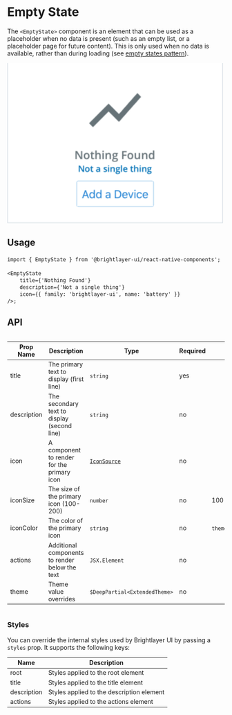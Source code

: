 # Empty State

The `<EmptyState>` component is an element that can be used as a placeholder when no data is present (such as an empty list, or a placeholder page for future content). This is only used when no data is available, rather than during loading (see [empty states pattern](https://brightlayer-ui.github.io/patterns/empty-states)).

<img width="500" alt="Empty state with all props" src="./images/emptyState.png">

## Usage

```tsx
import { EmptyState } from '@brightlayer-ui/react-native-components';

<EmptyState
    title={'Nothing Found'}
    description={'Not a single thing'}
    icon={{ family: 'brightlayer-ui', name: 'battery' }}
/>;
```

## API

<div style="overflow: auto">

| Prop Name   | Description                                    | Type                          | Required | Default                       |
| ----------- | ---------------------------------------------- | ----------------------------- | -------- | ----------------------------- |
| title       | The primary text to display (first line)       | `string`                      | yes      |                               |
| description | The secondary text to display (second line)    | `string`                      | no       |                               |
| icon        | A component to render for the primary icon     | [`IconSource`](./Icons.md)    | no       |                               |
| iconSize    | The size of the primary icon (100-200)         | `number`                      | no       | 100                           |
| iconColor   | The color of the primary icon                  | `string`                      | no       | `theme.colors.outlineVariant` |
| actions     | Additional components to render below the text | `JSX.Element`                 | no       |                               |
| theme       | Theme value overrides                          | `$DeepPartial<ExtendedTheme>` | no       |                               |

</div>

### Styles

You can override the internal styles used by Brightlayer UI by passing a `styles` prop. It supports the following keys:

| Name        | Description                               |
| ----------- | ----------------------------------------- |
| root        | Styles applied to the root element        |
| title       | Styles applied to the title element       |
| description | Styles applied to the description element |
| actions     | Styles applied to the actions element     |
